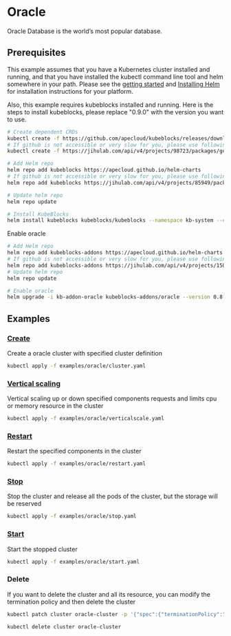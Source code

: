 # Oracle

Oracle Database is the world’s most popular database.

## Prerequisites

This example assumes that you have a Kubernetes cluster installed and running, and that you have installed the kubectl command line tool and helm somewhere in your path. Please see the [getting started](https://kubernetes.io/docs/setup/)  and [Installing Helm](https://helm.sh/docs/intro/install/) for installation instructions for your platform.

Also, this example requires kubeblocks installed and running. Here is the steps to install kubeblocks, please replace "0.9.0" with the version you want to use.
```bash
# Create dependent CRDs
kubectl create -f https://github.com/apecloud/kubeblocks/releases/download/v0.9.0/kubeblocks_crds.yaml
# If github is not accessible or very slow for you, please use following command instead
kubectl create -f https://jihulab.com/api/v4/projects/98723/packages/generic/kubeblocks/v0.9.0/kubeblocks_crds.yaml

# Add Helm repo 
helm repo add kubeblocks https://apecloud.github.io/helm-charts
# If github is not accessible or very slow for you, please use following repo instead
helm repo add kubeblocks https://jihulab.com/api/v4/projects/85949/packages/helm/stable

# Update helm repo
helm repo update

# Install KubeBlocks
helm install kubeblocks kubeblocks/kubeblocks --namespace kb-system --create-namespace --version="0.9.0"
```
Enable oracle
```bash
# Add Helm repo 
helm repo add kubeblocks-addons https://apecloud.github.io/helm-charts
# If github is not accessible or very slow for you, please use following repo instead
helm repo add kubeblocks-addons https://jihulab.com/api/v4/projects/150246/packages/helm/stable
# Update helm repo
helm repo update

# Enable oracle 
helm upgrade -i kb-addon-oracle kubeblocks-addons/oracle --version 0.8.0 -n kb-system
``` 

## Examples

### [Create](cluster.yaml) 
Create a oracle cluster with specified cluster definition 
```bash
kubectl apply -f examples/oracle/cluster.yaml
```

### [Vertical scaling](verticalscale.yaml)
Vertical scaling up or down specified components requests and limits cpu or memory resource in the cluster
```bash
kubectl apply -f examples/oracle/verticalscale.yaml
```

### [Restart](restart.yaml)
Restart the specified components in the cluster
```bash
kubectl apply -f examples/oracle/restart.yaml
```

### [Stop](stop.yaml)
Stop the cluster and release all the pods of the cluster, but the storage will be reserved
```bash
kubectl apply -f examples/oracle/stop.yaml
```

### [Start](start.yaml)
Start the stopped cluster
```bash
kubectl apply -f examples/oracle/start.yaml
```

### Delete
If you want to delete the cluster and all its resource, you can modify the termination policy and then delete the cluster
```bash
kubectl patch cluster oracle-cluster -p '{"spec":{"terminationPolicy":"WipeOut"}}' --type="merge"

kubectl delete cluster oracle-cluster
```
